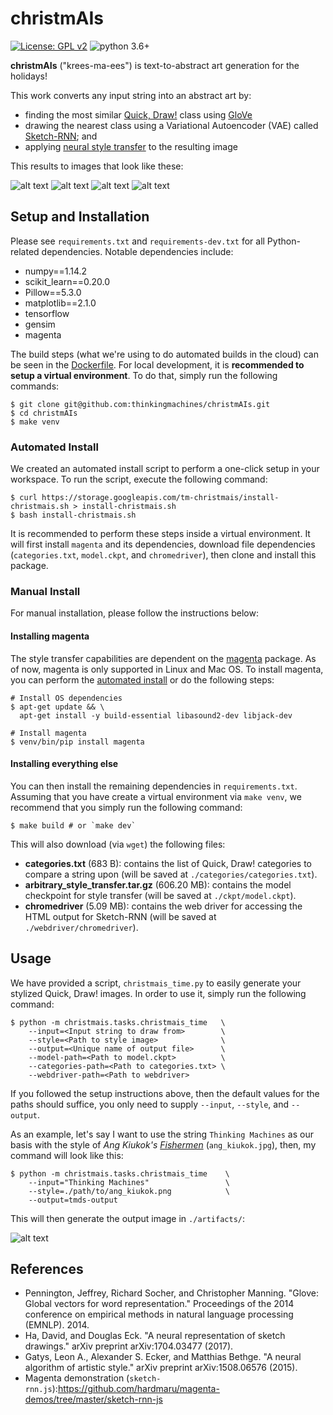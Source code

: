 # christmAIs

[![License: GPL v2](https://img.shields.io/badge/License-GPL%20v2-blue.svg)](https://www.gnu.org/licenses/old-licenses/gpl-2.0.en.html)
![python 3.6+](https://img.shields.io/badge/python-3.6+-blue.svg)

**christmAIs** ("krees-ma-ees") is text-to-abstract art generation for the
holidays!

This work converts any input string into an abstract art by:
- finding the most similar [Quick, Draw!](https://quickdraw.withgoogle.com/data) class using [GloVe](https://nlp.stanford.edu/projects/glove/)
- drawing the nearest class using a Variational Autoencoder (VAE) called [Sketch-RNN](https://arxiv.org/abs/1704.03477); and
- applying [neural style transfer](https://arxiv.org/abs/1508.06576) to the resulting image

This results to images that look like these:

![alt text](https://raw.githubusercontent.com/thinkingmachines/christmAIs/master/assets/book1.png?token=AMWYs2z_JoFRncHWEjer7NP_aUQ20G2pks5cDc8gwA%3D%3D)
![alt text](https://raw.githubusercontent.com/thinkingmachines/christmAIs/master/assets/book2.png?token=AMWYswJpjY4WYEoOeQxy84ziXDFj1ueaks5cDc9dwA%3D%3D)
![alt text](https://raw.githubusercontent.com/thinkingmachines/christmAIs/master/assets/sf1.png?token=AMWYsxAr2m8Nc7UiermGFKgd9Z6atjuLks5cDc9fwA%3D%3D)
![alt text](https://raw.githubusercontent.com/thinkingmachines/christmAIs/master/assets/truck1.png?token=AMWYs2dz3AMOGdS1ScaCGBWyvo-_VxRgks5cDdBvwA%3D%3D)

## Setup and Installation

Please see `requirements.txt` and `requirements-dev.txt` for all Python-related
dependencies. Notable dependencies include:

- numpy==1.14.2
- scikit_learn==0.20.0
- Pillow==5.3.0
- matplotlib==2.1.0
- tensorflow
- gensim
- magenta

The build steps (what we're using to do automated builds in the cloud) can be
seen in the
[Dockerfile](https://github.com/thinkingmachines/christmAIs/blob/master/Dockerfile).
For local development, it is **recommended to setup a virtual environment**. To
do that, simply run the following commands:

```shell
$ git clone git@github.com:thinkingmachines/christmAIs.git
$ cd christmAIs
$ make venv
```

### Automated Install

We created an automated install script to perform a one-click setup in your
workspace. To run the script, execute the following command:

```shell
$ curl https://storage.googleapis.com/tm-christmais/install-christmais.sh > install-christmais.sh
$ bash install-christmais.sh
```

It is recommended to perform these steps inside a virtual environment. It will
first install `magenta` and its dependencies, download file dependencies
(`categories.txt`, `model.ckpt`, and `chromedriver`), then clone and install
this package.

### Manual Install

For manual installation, please follow the instructions below:

#### Installing magenta

The style transfer capabilities are dependent on the
[magenta](https://github.com/tensorflow/magenta) package. As of now, magenta is
only supported in Linux and Mac OS. To install magenta, you can perform the
[automated install](https://github.com/tensorflow/magenta#automated-install)
or do the following steps:

```shell
# Install OS dependencies 
$ apt-get update && \
  apt-get install -y build-essential libasound2-dev libjack-dev

# Install magenta
$ venv/bin/pip install magenta

```

#### Installing everything else

You can then install the remaining dependencies in `requirements.txt`. Assuming
that you have create a virtual environment via `make venv`, we recommend that
you simply run the following command:

```shell
$ make build # or `make dev`
```

This will also download (via `wget`) the following files:
- **categories.txt** (683 B): contains the list of Quick, Draw! categories to compare a string upon (will be saved at `./categories/categories.txt`).
- **arbitrary_style_transfer.tar.gz** (606.20 MB): contains the model checkpoint for style
    transfer (will be saved at `./ckpt/model.ckpt`).
- **chromedriver** (5.09 MB): contains the web driver for accessing the HTML output for
    Sketch-RNN (will be saved at `./webdriver/chromedriver`).

## Usage

We have provided a script, `christmais_time.py` to easily generate your stylized Quick, Draw! images.
In order to use it, simply run the following command:

```shell
$ python -m christmais.tasks.christmais_time   \
    --input=<Input string to draw from>        \
    --style=<Path to style image>              \
    --output=<Unique name of output file>      \
    --model-path=<Path to model.ckpt>          \
    --categories-path=<Path to categories.txt> \
    --webdriver-path=<Path to webdriver> 
```

If you followed the setup instructions above, then the default values for the
paths should suffice, you only need to supply `--input`, `--style`, and
`--output`.

As an example, let's say I want to use the string `Thinking Machines` as our
basis with the style of *Ang Kiukok's*
[*Fishermen*](https://lifestyle.inquirer.net/263837/starting-bid-ang-kiukok-manansala-p12-million/)
(`ang_kiukok.jpg`), then, my command will look like this:

```shell
$ python -m christmais.tasks.christmais_time    \
    --input="Thinking Machines"                 \
    --style=./path/to/ang_kiukok.png            \
    --output=tmds-output                         
```

This will then generate the output image in `./artifacts/`:

![alt text](https://raw.githubusercontent.com/thinkingmachines/christmAIs/master/assets/tmds.png?token=AMWYs2dz3AMOGdS1ScaCGBWyvo-_VxRgks5cDdBvwA%3D%3D)

## References

- Pennington, Jeffrey, Richard Socher, and Christopher Manning. "Glove: Global vectors for word representation." Proceedings of the 2014 conference on empirical methods in natural language processing (EMNLP). 2014.
- Ha, David, and Douglas Eck. "A neural representation of sketch drawings." arXiv preprint arXiv:1704.03477 (2017).
- Gatys, Leon A., Alexander S. Ecker, and Matthias Bethge. "A neural algorithm of artistic style." arXiv preprint arXiv:1508.06576 (2015).
- Magenta demonstration (`sketch-rnn.js`):https://github.com/hardmaru/magenta-demos/tree/master/sketch-rnn-js 
